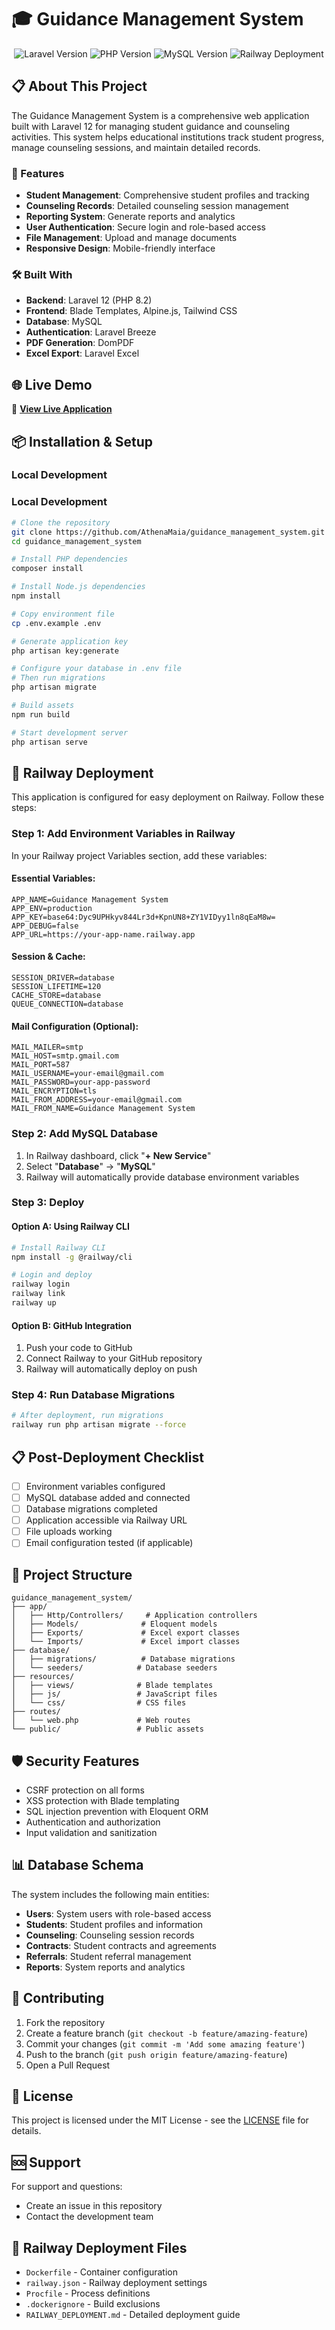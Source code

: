 # 🎓 Guidance Management System

<p align="center">
<img src="https://img.shields.io/badge/Laravel-12.x-red.svg" alt="Laravel Version">
<img src="https://img.shields.io/badge/PHP-8.2-blue.svg" alt="PHP Version">
<img src="https://img.shields.io/badge/MySQL-8.0-orange.svg" alt="MySQL Version">
<img src="https://img.shields.io/badge/Railway-Deployed-success.svg" alt="Railway Deployment">
</p>

## 📋 About This Project

The Guidance Management System is a comprehensive web application built with Laravel 12 for managing student guidance and counseling activities. This system helps educational institutions track student progress, manage counseling sessions, and maintain detailed records.

### 🚀 Features

- **Student Management**: Comprehensive student profiles and tracking
- **Counseling Records**: Detailed counseling session management
- **Reporting System**: Generate reports and analytics
- **User Authentication**: Secure login and role-based access
- **File Management**: Upload and manage documents
- **Responsive Design**: Mobile-friendly interface

### 🛠️ Built With

- **Backend**: Laravel 12 (PHP 8.2)
- **Frontend**: Blade Templates, Alpine.js, Tailwind CSS
- **Database**: MySQL
- **Authentication**: Laravel Breeze
- **PDF Generation**: DomPDF
- **Excel Export**: Laravel Excel

## 🌐 Live Demo

🔗 **[View Live Application](https://your-app-name.railway.app)**

## 📦 Installation & Setup

### Local Development

### Local Development

```bash
# Clone the repository
git clone https://github.com/AthenaMaia/guidance_management_system.git
cd guidance_management_system

# Install PHP dependencies
composer install

# Install Node.js dependencies
npm install

# Copy environment file
cp .env.example .env

# Generate application key
php artisan key:generate

# Configure your database in .env file
# Then run migrations
php artisan migrate

# Build assets
npm run build

# Start development server
php artisan serve
```

## 🚀 Railway Deployment

This application is configured for easy deployment on Railway. Follow these steps:

### Step 1: Add Environment Variables in Railway

In your Railway project Variables section, add these variables:

#### **Essential Variables:**
```
APP_NAME=Guidance Management System
APP_ENV=production
APP_KEY=base64:Dyc9UPHkyv844Lr3d+KpnUN8+ZY1VIDyy1ln8qEaM8w=
APP_DEBUG=false
APP_URL=https://your-app-name.railway.app
```

#### **Session & Cache:**
```
SESSION_DRIVER=database
SESSION_LIFETIME=120
CACHE_STORE=database
QUEUE_CONNECTION=database
```

#### **Mail Configuration (Optional):**
```
MAIL_MAILER=smtp
MAIL_HOST=smtp.gmail.com
MAIL_PORT=587
MAIL_USERNAME=your-email@gmail.com
MAIL_PASSWORD=your-app-password
MAIL_ENCRYPTION=tls
MAIL_FROM_ADDRESS=your-email@gmail.com
MAIL_FROM_NAME=Guidance Management System
```

### Step 2: Add MySQL Database

1. In Railway dashboard, click "**+ New Service**"
2. Select "**Database**" → "**MySQL**"
3. Railway will automatically provide database environment variables

### Step 3: Deploy

#### Option A: Using Railway CLI
```bash
# Install Railway CLI
npm install -g @railway/cli

# Login and deploy
railway login
railway link
railway up
```

#### Option B: GitHub Integration
1. Push your code to GitHub
2. Connect Railway to your GitHub repository
3. Railway will automatically deploy on push

### Step 4: Run Database Migrations
```bash
# After deployment, run migrations
railway run php artisan migrate --force
```

## 📋 Post-Deployment Checklist

- [ ] Environment variables configured
- [ ] MySQL database added and connected
- [ ] Database migrations completed
- [ ] Application accessible via Railway URL
- [ ] File uploads working
- [ ] Email configuration tested (if applicable)

## 🔧 Project Structure

```
guidance_management_system/
├── app/
│   ├── Http/Controllers/     # Application controllers
│   ├── Models/              # Eloquent models
│   ├── Exports/             # Excel export classes
│   └── Imports/             # Excel import classes
├── database/
│   ├── migrations/          # Database migrations
│   └── seeders/            # Database seeders
├── resources/
│   ├── views/              # Blade templates
│   ├── js/                 # JavaScript files
│   └── css/                # CSS files
├── routes/
│   └── web.php             # Web routes
└── public/                 # Public assets
```

## 🛡️ Security Features

- CSRF protection on all forms
- XSS protection with Blade templating
- SQL injection prevention with Eloquent ORM
- Authentication and authorization
- Input validation and sanitization

## 📊 Database Schema

The system includes the following main entities:

- **Users**: System users with role-based access
- **Students**: Student profiles and information
- **Counseling**: Counseling session records
- **Contracts**: Student contracts and agreements
- **Referrals**: Student referral management
- **Reports**: System reports and analytics

## 🤝 Contributing

1. Fork the repository
2. Create a feature branch (`git checkout -b feature/amazing-feature`)
3. Commit your changes (`git commit -m 'Add some amazing feature'`)
4. Push to the branch (`git push origin feature/amazing-feature`)
5. Open a Pull Request

## 📄 License

This project is licensed under the MIT License - see the [LICENSE](LICENSE) file for details.

## 🆘 Support

For support and questions:
- Create an issue in this repository
- Contact the development team

## 🚀 Railway Deployment Files

- `Dockerfile` - Container configuration
- `railway.json` - Railway deployment settings
- `Procfile` - Process definitions
- `.dockerignore` - Build exclusions
- `RAILWAY_DEPLOYMENT.md` - Detailed deployment guide
